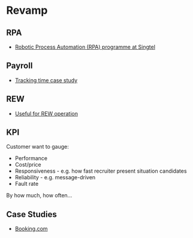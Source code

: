 # Revamp

## RPA

* [Robotic Process Automation (RPA) programme at Singtel](https://www.linkedin.com/feed/update/urn:li:activity:6545222863580946432/)

## Payroll

* [Tracking time case study](https://eightshapes.com/case-studies/ncarb.html)

## REW

* [Useful for REW operation](https://www.focusmate.com/science)

## KPI

Customer want to gauge:

* Performance
* Cost/price
* Responsiveness - e.g. how fast recruiter present situation candidates
* Reliability - e.g. message-driven
* Fault rate

By how much, how often...

## Case Studies

* [Booking.com](https://medium.muz.li/booking-com-ux-case-study-7ffb39e54791)


